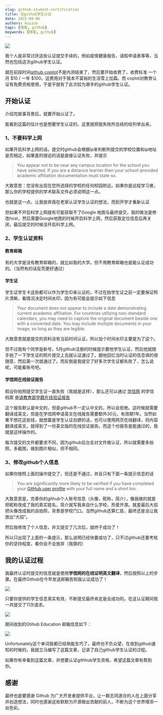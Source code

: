 ```yaml
---
slug: github-student-certification
title: 记github学生认证
date: 2022-09-06
authors: kuizuo
tags: [随笔, github]
keywords: [随笔, github]
---
```


![](https://img.kuizuo.cn/github_copilot_ready.jpg)

我个人是非常讨厌这些认证提交手续的，例如疫情健康报告，请假申请表等等，当然也包括这次github学生认证。

就在前段时间[github copilot](https://github.com/features/copilot/ "github copilot")不是内测结束了，然后要开始收费了，收费标准 一个月 $10 / 一年 $100。这费用对于我本不富裕的生活雪上加霜。而 coplot对教育认证有免费资格使用，于是乎就有了此次较为艰辛的github学生认证。

<!-- truncate -->

## 开始认证

介绍完故事背景后，就要开始认证了。

能看到这篇的估计也是想要学生认证的，这里就把我失败所总结的给列举出来。

### 1、不要科学上网

如果开启科学上网的话，提交时github会根据ip来判断所提交的学校位置和ip地址是否相近，如果差的很远的话是直接认证失败，并提示

> You appear not to be near any campus location for the school you have selected. If you are a distance learner then your school-provided academic affiliation documentation must state so.

大致意思：您没有出现在您所选择的学校的任何校园附近。如果你是远程学习者，那么你的学校提供的学术联系文件必须说明这一点。

也就是这一点，让我放弃我在老家认证学生认证的想法，而到开学才重新认证

但如果不开启科学上网就有可能获取不了Google 地图与最终提交，我的做法是修改host，然后需要Google地图的时候开启科学上网，然后获取定位信息后再关闭，最后提交的时候没开启科学上网。

### 2、学生认证资料

#### 教育邮箱

有的大学是没有教育邮箱的，就比如我的大学。但不用教育邮箱也是能认证成功的。（当然有的话反而更好通过）

#### 学生证

学生证学生卡这些都可以作为学生ID来认证的，不过在拍学生证之前一定要保证照片清晰，看情况决定时间水印，因为有可能会提示如下信息

> Your document does not appear to include a date demonstrating current academic affiliation. For countries utilizing non-standard calendars, you may need to capture the original document beside one with a converted date. You may include multiple documents in your image, so long as they are legible.

大致意思就是提交的资料没有当前时间认证，所以加个时间水印主要是为了这个。

但不过我有个同学是新号，5月github注册的时候提示要他学生认证，然后他就随手拍了一下学生证的照片提交上去就认证通过了。据他回忆当时认证的信息填的很随意，然后第一次就通过了。而反倒是我提交了好多次学生证都失败了，怎么说呢，可能看账号吧。

#### 学信网在线验证报告

假设你拍照提交学生证一直失败（我就是这样），那么还可以通过 [学信网](https://account.chsi.com.cn/passport/login "学信网") 的学信档案 [申请教育部学籍在线验证报告](https://my.chsi.com.cn/archive/bab/xj/show.action "申请教育部学籍在线验证报告")

这个报告默认是中文的，但是github不一定认中文的，所以会拒绝。这时候就需要翻译成英文，但是在学信网申请英文在线报告需要额外30元，有效期1年。当然如果不想花这些钱，就想着是学生认证白嫖的话，也可以使用网页在线翻译，将内容翻译成英文，就得到了一份英文版的在线验证报告。而这个份报告是能通过的，我就是这样操作的。

每次提交的文件都要求不同，因为github后台会对文件做认证，所以就需要多拍照，多截图，做到图片相似，但不相同。

### 3、修改github个人信息

如果你按照上面的操作提交了，但还是不通过，并且只有下面一条提示信息的话

> You are significantly more likely to be verified if you have completed your [GitHub user profile](https://docs.github.com/en/account-and-profile/setting-up-and-managing-your-github-profile/customizing-your-profile/personalizing-your-profile "GitHub user profile") with your full name and a short bio.

大致意思是，完善你的github个人账号信息（头像，昵称，简介），像我做的就是把昵称改成了我的真实姓名，简介就写我来自什么学校，热爱开源。就差最后大招把头像改成我的自拍照，背景是学校门口。当然github还算仁慈，最终还是没让我放出“大招”。

然后我修改了个人信息，并又提交了几次后，就终于成功了！

所以只出现了上面的一条提示，那么说明已经快要成功了，只不过github还要考核你的坚持程度，看你会不会放弃（我猜的）

## 我的认证过程

我最终认证时提交的信息就是使用**学信网的在线证明英文翻译**，然后按照以上的步骤。在最终Github在今早发送邮箱告知我认证成功了！

![](https://img.kuizuo.cn/github_eduction_success.jpg)

只要你提供的学生信息真实有效，不断提交最终肯定是会成功的。在这认证期间我一共提交了11次请求。

![](https://img.kuizuo.cn/image_n3x8Cm8kMv.png)

期间收到的Gtihub Education 邮箱信息如下：

![](https://img.kuizuo.cn/github_eduction_eamil.jpg)

Unfortunately这个单词我都已经熟能生巧了。最终也不负众望，在收到github通知的时候的，我就立马编写了这篇文章，记录了自己github学生认证的过程。

如果你有幸看到这篇文章，并想要认证githhub学生资格，希望这篇文章有帮到你。

## 感谢

最终也是要感谢 Github 为广大开发者提供平台，让一群志同道合的人在上面分享并创造想法，同时也感谢这些默默为开源做出贡献的前人，不断为这个世界增添一丝色彩。
